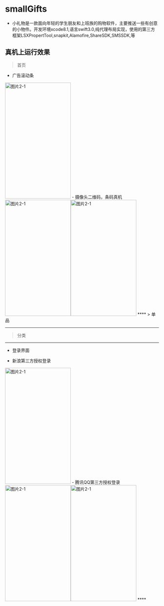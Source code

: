 # smallGifts
  - 小礼物是一款面向年轻的学生朋友和上班族的购物软件，主要推送一些有创意的小物件。开发环境xcode8.1,语言swift3.0,纯代理布局实现，使用的第三方框架LSXPropertTool,snapkit,Alamofire,ShareSDK,SMSSDK,等
  
## 真机上运行效果
   > 首页
   - 广告滚动条
   <img src="https://github.com/linhaosunny/smallGifts/blob/master/tu/home.gif" width="215" height="380" alt="图片2-1" />
   - 摄像头二维码，条码真机
   <img src="https://github.com/linhaosunny/smallGifts/blob/master/tu/qrcode.gif" width="215" height="380" alt="图片2-1" /><img src="https://github.com/linhaosunny/smallGifts/blob/master/tu/nrcode.gif" width="215" height="380" alt="图片2-1" />
  ****
   > 单品
   

  ****
   > 分类 
   
 
  ****
   > 
   - 登录界面

   - 新浪第三方授权登录
  <img src="https://github.com/linhaosunny/smallGifts/blob/master/tu/sinalogin.gif" width="215" height="380" alt="图片2-1" />
   - 腾讯QQ第三方授权登录
<img src="https://github.com/linhaosunny/smallGifts/blob/master/tu/qqlogin01.gif" width="215" height="380" alt="图片2-1" /><img src="https://github.com/linhaosunny/smallGifts/blob/master/tu/qqlogin02.gif" width="215" height="380" alt="图片2-1" />
  ****

   
     

 
  
   

